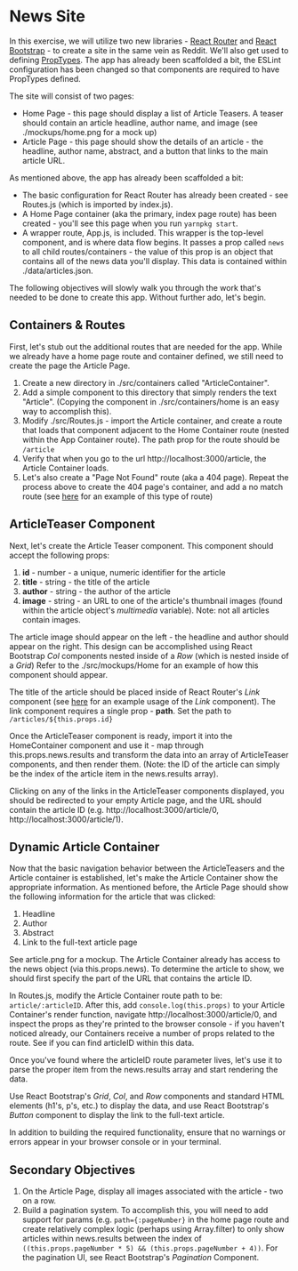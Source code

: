 News Site
===================
In this exercise, we will utilize two new libraries - [React Router](https://github.com/ReactTraining/react-router) and [React Bootstrap](https://react-bootstrap.github.io/) - to create a site in the same vein as Reddit.  We'll also get used to defining [PropTypes](https://facebook.github.io/react/docs/typechecking-with-proptypes.html).  The app has already been scaffolded a bit, the ESLint configuration has been changed so that components are required to have PropTypes defined.

The site will consist of two pages: 

 - Home Page - this page should display a list of Article Teasers.  A teaser should contain an article headline, author name, and image (see ./mockups/home.png for a mock up)
 - Article Page - this page should show the details of an article - the headline, author name, abstract, and a button that links to the main article URL.

As mentioned above, the app has already been scaffolded a bit:

 - The basic configuration for React Router has already been created - see Routes.js (which is imported by index.js).  
 - A Home Page container (aka the primary, index page route) has been created - you'll see this page when you run `yarnpkg start`.
 - A wrapper route, App.js, is included.  This wrapper is the top-level component, and is where data flow begins.  It passes a prop called `news` to all child routes/containers - the value of this prop is an object that contains all of the news data you'll display.  This data is contained within ./data/articles.json.

The following objectives will slowly walk you through the work that's needed to be done to create this app.  Without further ado, let's begin.

Containers & Routes
-------------------
First, let's stub out the additional routes that are needed for the app.  While we already have a home page route and container defined, we still need to create the page the Article Page.  

 1. Create a new directory in ./src/containers called "ArticleContainer".  
 2. Add a simple component to this directory that simply renders the text "Article".  (Copying the component in ./src/containers/home is an easy way to accomplish this).
 3. Modify ./src/Routes.js - import the Article container, and create a route that loads that component adjacent to the Home Container route (nested within the App Container route).  The path prop for the route should be `/article`
 4.  Verify that when you go to the url http://localhost:3000/article, the Article Container loads.
 5. Let's also create a "Page Not Found" route (aka a 404 page).  Repeat the process above to create the 404 page's container, and add a no match route (see [here](https://github.com/ReactTraining/react-router/blob/master/examples/route-no-match/app.js) for an example of this type of route)

ArticleTeaser Component
-------------------
Next, let's create the Article Teaser component.  This component should accept the following props:

 1. **id** - number - a unique, numeric identifier for the article
 2. **title** - string - the title of the article
 3. **author** - string - the author of the article
 4. **image** - string - an URL to one of the article's thumbnail images (found within the article object's *multimedia* variable). Note: not all articles contain images.

The article image should appear on the left - the headline and author should appear on the right.  This design can be accomplished using React Bootstrap *Col* components nested inside of a *Row* (which is nested inside of a *Grid*) Refer to the ./src/mockups/Home for an example of how this component should appear.

The title of the article should be placed inside of React Router's *Link* component (see [here](https://github.com/ReactTraining/react-router/blob/master/examples/active-links/app.js) for an example usage of the *Link* component).  The link component requires a single prop - **path**.  Set the path to `/articles/${this.props.id}`

Once the ArticleTeaser component is ready, import it into the HomeContainer component and use it - map through this.props.news.results and transform the data into an array of ArticleTeaser components, and then render them.  (Note: the ID of the article can simply be the index of the article item in the news.results array).

Clicking on any of the links in the ArticleTeaser components displayed, you should be redirected to your empty Article page, and the URL should contain the article ID (e.g. http://localhost:3000/article/0, http://localhost:3000/article/1).

Dynamic Article Container
-------------------
Now that the basic navigation behavior between the ArticleTeasers and the Article container is established, let's make the Article Container show the appropriate information.  As mentioned before, the Article Page should show the following information for the article that was clicked:

 1. Headline
 2. Author
 3. Abstract
 4. Link to the full-text article page

See article.png for a mockup.  The Article Container already has access to the news object (via this.props.news).  To determine the article to show, we should first specify the part of the URL that contains the article ID.  

In Routes.js, modify the Article Container route path to be: `article/:articleID`.  After this, add `console.log(this.props)` to your Article Container's render function, navigate http://localhost:3000/article/0, and inspect the props as they're printed to the browser console - if you haven't noticed already, our Containers receive a number of props related to the route.  See if you can find articleID within this data.  

Once you've found where the articleID route parameter lives, let's use it to parse the proper item from the news.results array and start rendering the data.  

Use React Bootstrap's *Grid*, *Col*, and *Row* components and standard HTML elements (h1's, p's, etc.) to display the data, and use React Bootstrap's *Button* component to display the link to the full-text article.

In addition to building the required functionality, ensure that no warnings or errors appear in your browser console or in your terminal.

Secondary Objectives
-------------------

 1. On the Article Page, display all images associated with the article - two on a row.
 2. Build a pagination system.  To accomplish this, you will need to add support for params (e.g. `path={:pageNumber}` in the home page route and create relatively complex logic (perhaps using Array.filter) to only show articles within news.results between the index of `((this.props.pageNumber * 5) && (this.props.pageNumber + 4))`.  For the pagination UI, see React Bootstrap's *Pagination* Component.